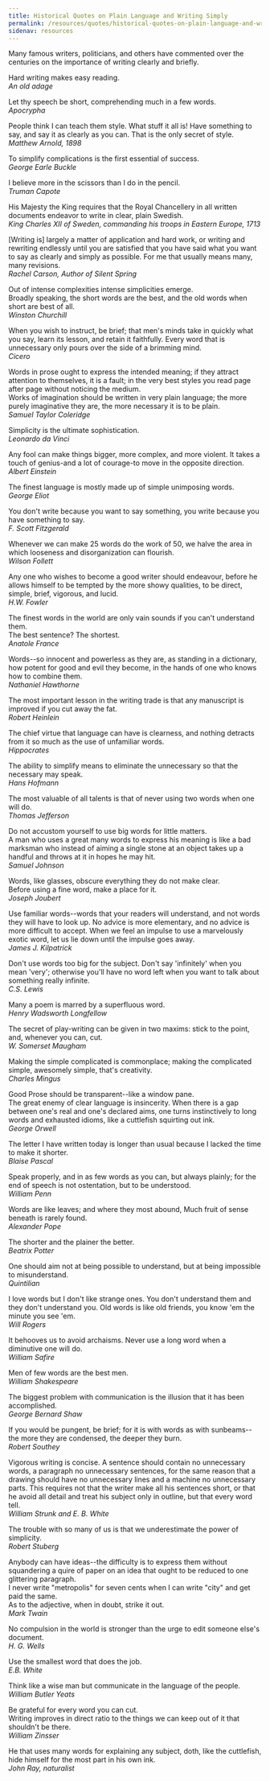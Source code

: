 ```yaml
---
title: Historical Quotes on Plain Language and Writing Simply
permalink: /resources/quotes/historical-quotes-on-plain-language-and-writing-simply/
sidenav: resources
---
```


Many famous writers, politicians, and others have commented over the centuries on the importance of writing clearly and briefly.

Hard writing makes easy reading.<br>
_An old adage_

Let thy speech be short, comprehending much in a few words.<br>
_Apocrypha_

People think I can teach them style. What stuff it all is! Have something to say, and say it as clearly as you can. That is the only secret of style.<br>
_Matthew Arnold, 1898_

To simplify complications is the first essential of success.<br>
_George Earle Buckle_

I believe more in the scissors than I do in the pencil.<br>
_Truman Capote_

His Majesty the King requires that the Royal Chancellery in all written documents endeavor to write in clear, plain Swedish.<br>
_King Charles XII of Sweden, commanding his troops in Eastern Europe, 1713_

[Writing is] largely a matter of application and hard work, or writing and rewriting endlessly until you are satisfied that you have said what you want to say as clearly and simply as possible. For me that usually means many, many revisions.<br>
_Rachel Carson, Author of Silent Spring_

Out of intense complexities intense simplicities emerge.<br>
Broadly speaking, the short words are the best, and the old words when short are best of all.<br>
_Winston Churchill_

When you wish to instruct, be brief; that men's minds take in quickly what you say, learn its lesson, and retain it faithfully. Every word that is unnecessary only pours over the side of a brimming mind.<br>
_Cicero_

Words in prose ought to express the intended meaning; if they attract attention to themselves, it is a fault; in the very best styles you read page after page without noticing the medium.<br>
Works of imagination should be written in very plain language; the more purely imaginative they are, the more necessary it is to be plain.<br>
_Samuel Taylor Coleridge_

Simplicity is the ultimate sophistication.<br>
_Leonardo da Vinci_

Any fool can make things bigger, more complex, and more violent. It takes a touch of genius-and a lot of courage-to move in the opposite direction.<br>
_Albert Einstein_

The finest language is mostly made up of simple unimposing words.<br>
_George Eliot_

You don't write because you want to say something, you write because you have something to say.<br>
_F. Scott Fitzgerald_

Whenever we can make 25 words do the work of 50, we halve the area in which looseness and disorganization can flourish.<br>
_Wilson Follett_

Any one who wishes to become a good writer should endeavour, before he allows himself to be tempted by the more showy qualities, to be direct, simple, brief, vigorous, and lucid.<br>
_H.W. Fowler_

The finest words in the world are only vain sounds if you can't understand them.<br>
The best sentence? The shortest.<br>
_Anatole France_

Words--so innocent and powerless as they are, as standing in a dictionary, how potent for good and evil they become, in the hands of one who knows how to combine them.<br>
_Nathaniel Hawthorne_

The most important lesson in the writing trade is that any manuscript is improved if you cut away the fat.<br>
_Robert Heinlein_

The chief virtue that language can have is clearness, and nothing detracts from it so much as the use of unfamiliar words.<br>
_Hippocrates_

The ability to simplify means to eliminate the unnecessary so that the necessary may speak.<br>
_Hans Hofmann_

The most valuable of all talents is that of never using two words when one will do.<br>
_Thomas Jefferson_

Do not accustom yourself to use big words for little matters.<br>
A man who uses a great many words to express his meaning is like a bad marksman who instead of aiming a single stone at an object takes up a handful and throws at it in hopes he may hit.<br>
_Samuel Johnson_

Words, like glasses, obscure everything they do not make clear.<br>
Before using a fine word, make a place for it.<br>
_Joseph Joubert_

Use familiar words--words that your readers will understand, and not words they will have to look up. No advice is more elementary, and no advice is more difficult to accept. When we feel an impulse to use a marvelously exotic word, let us lie down until the impulse goes away.<br>
_James J. Kilpatrick_

Don't use words too big for the subject. Don't say 'infinitely' when you mean 'very'; otherwise you'll have no word left when you want to talk about something really infinite.<br>
_C.S. Lewis_

Many a poem is marred by a superfluous word.<br>
_Henry Wadsworth Longfellow_

The secret of play-writing can be given in two maxims: stick to the point, and, whenever you can, cut.<br>
_W. Somerset Maugham_

Making the simple complicated is commonplace; making the complicated simple, awesomely simple, that's creativity.<br>
_Charles Mingus_

Good Prose should be transparent--like a window pane.<br>
The great enemy of clear language is insincerity. When there is a gap between one's real and one's declared aims, one turns instinctively to long words and exhausted idioms, like a cuttlefish squirting out ink.<br>
_George Orwell_

The letter I have written today is longer than usual because I lacked the time to make it shorter.<br>
_Blaise Pascal_

Speak properly, and in as few words as you can, but always plainly; for the end of speech is not ostentation, but to be understood.<br>
_William Penn_

Words are like leaves; and where they most abound, Much fruit of sense beneath is rarely found.<br>
_Alexander Pope_

The shorter and the plainer the better.<br>
_Beatrix Potter_

One should aim not at being possible to understand, but at being impossible to misunderstand.<br>
_Quintilian_

I love words but I don't like strange ones. You don't understand them and they don't understand you. Old words is like old friends, you know 'em the minute you see 'em.<br>
_Will Rogers_

It behooves us to avoid archaisms. Never use a long word when a diminutive one will do.<br>
_William Safire_

Men of few words are the best men.<br>
_William Shakespeare_

The biggest problem with communication is the illusion that it has been accomplished.<br>
_George Bernard Shaw_

If you would be pungent, be brief; for it is with words as with sunbeams--the more they are condensed, the deeper they burn.<br>
_Robert Southey_

Vigorous writing is concise. A sentence should contain no unnecessary words, a paragraph no unnecessary sentences, for the same reason that a drawing should have no unnecessary lines and a machine no unnecessary parts. This requires not that the writer make all his sentences short, or that he avoid all detail and treat his subject only in outline, but that every word tell.<br>
_William Strunk and E. B. White_

The trouble with so many of us is that we underestimate the power of simplicity.<br>
_Robert Stuberg_

Anybody can have ideas--the difficulty is to express them without squandering a quire of paper on an idea that ought to be reduced to one glittering paragraph.<br>
I never write "metropolis" for seven cents when I can write "city" and get paid the same.<br>
As to the adjective, when in doubt, strike it out.<br>
_Mark Twain_

No compulsion in the world is stronger than the urge to edit someone else's document.<br>
_H. G. Wells_

Use the smallest word that does the job.<br>
_E.B. White_

Think like a wise man but communicate in the language of the people.<br>
_William Butler Yeats_

Be grateful for every word you can cut.<br>
Writing improves in direct ratio to the things we can keep out of it that shouldn't be there.<br>
_William Zinsser_

He that uses many words for explaining any subject, doth, like the cuttlefish, hide himself for the most part in his own ink.<br>
_John Ray, naturalist_ <!-- (1627-1705) -->

